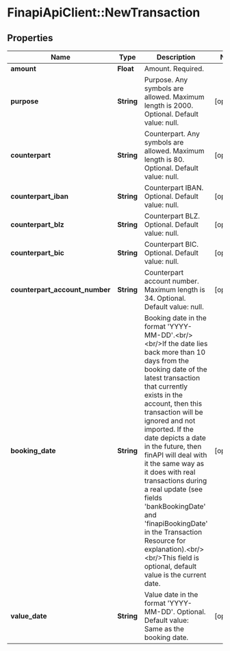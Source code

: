 # FinapiApiClient::NewTransaction

## Properties
Name | Type | Description | Notes
------------ | ------------- | ------------- | -------------
**amount** | **Float** | Amount. Required. | 
**purpose** | **String** | Purpose. Any symbols are allowed. Maximum length is 2000. Optional. Default value: null. | [optional] 
**counterpart** | **String** | Counterpart. Any symbols are allowed. Maximum length is 80. Optional. Default value: null. | [optional] 
**counterpart_iban** | **String** | Counterpart IBAN. Optional. Default value: null. | [optional] 
**counterpart_blz** | **String** | Counterpart BLZ. Optional. Default value: null. | [optional] 
**counterpart_bic** | **String** | Counterpart BIC. Optional. Default value: null. | [optional] 
**counterpart_account_number** | **String** | Counterpart account number. Maximum length is 34. Optional. Default value: null. | [optional] 
**booking_date** | **String** | Booking date in the format &#39;YYYY-MM-DD&#39;.&lt;br/&gt;&lt;br/&gt;If the date lies back more than 10 days from the booking date of the latest transaction that currently exists in the account, then this transaction will be ignored and not imported. If the date depicts a date in the future, then finAPI will deal with it the same way as it does with real transactions during a real update (see fields &#39;bankBookingDate&#39; and &#39;finapiBookingDate&#39; in the Transaction Resource for explanation).&lt;br/&gt;&lt;br/&gt;This field is optional, default value is the current date. | [optional] 
**value_date** | **String** | Value date in the format &#39;YYYY-MM-DD&#39;. Optional. Default value: Same as the booking date. | [optional] 


